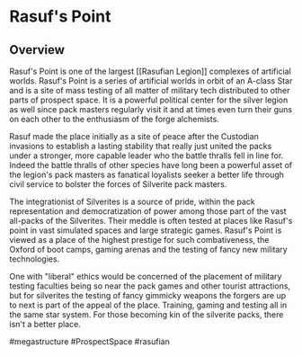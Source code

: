# Rasuf's Point

## Overview

Rasuf's Point is one of the largest [[Rasufian Legion]] complexes of artificial worlds.  Rasuf's Point is a series of artificial worlds in orbit of an A-class Star and is a site of mass testing of all matter of military tech distributed to other parts of prospect space.  It is a powerful political center for the silver legion as well since pack masters regularly visit it and at times even turn their guns on each other to the enthusiasm of the forge alchemists.  

Rasuf made the place initially as a site of peace after the Custodian invasions to establish a lasting stability that really just united the packs under a stronger, more capable leader who the battle thralls fell in line for.  Indeed the battle thralls of other species have long been a powerful asset of the legion's pack masters as fanatical loyalists seeker a better life through civil service to bolster the forces of Silverite pack masters.  

The integrationist of Silverites is a source of pride, within the pack representation and democratization of power among those part of the vast all-packs of the Silverites.  Their meddle is often tested at places like Rasuf's point in vast simulated spaces and large strategic games.  Rasuf's Point is viewed as a place of the highest prestige for such combativeness, the Oxford of boot camps, gaming arenas and the testing of fancy new military technologies.  

One with "liberal" ethics would be concerned of the placement of military testing faculties being so near the pack games and other tourist attractions, but for silverites the testing of fancy gimmicky weapons the forgers are up to next is part of the appeal of the place.  Training, gaming and testing all in the same star system.  For those becoming kin of the silverite packs, there isn't a better place.  

#megastructure 
#ProspectSpace 
#rasufian 
